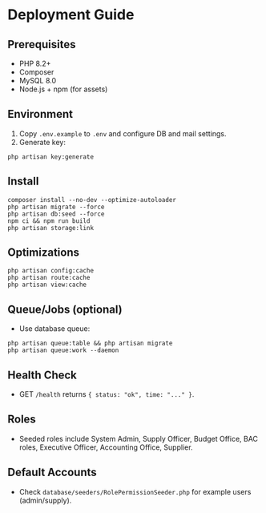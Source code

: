 # Deployment Guide

## Prerequisites
- PHP 8.2+
- Composer
- MySQL 8.0
- Node.js + npm (for assets)

## Environment
1. Copy `.env.example` to `.env` and configure DB and mail settings.
2. Generate key:
```
php artisan key:generate
```

## Install
```
composer install --no-dev --optimize-autoloader
php artisan migrate --force
php artisan db:seed --force
npm ci && npm run build
php artisan storage:link
```

## Optimizations
```
php artisan config:cache
php artisan route:cache
php artisan view:cache
```

## Queue/Jobs (optional)
- Use database queue:
```
php artisan queue:table && php artisan migrate
php artisan queue:work --daemon
```

## Health Check
- GET `/health` returns `{ status: "ok", time: "..." }`.

## Roles
- Seeded roles include System Admin, Supply Officer, Budget Office, BAC roles, Executive Officer, Accounting Office, Supplier.

## Default Accounts
- Check `database/seeders/RolePermissionSeeder.php` for example users (admin/supply).

